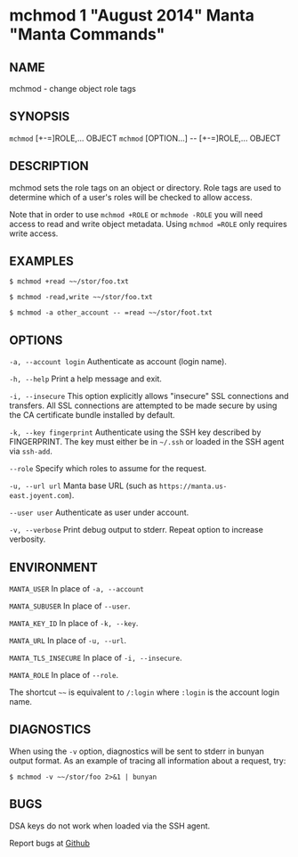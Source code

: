 mchmod 1 "August 2014" Manta "Manta Commands"
=======================================

NAME
----

mchmod - change object role tags

SYNOPSIS
--------

`mchmod` [+-=]ROLE,... OBJECT
`mchmod` [OPTION...] -- [+-=]ROLE,... OBJECT


DESCRIPTION
-----------

mchmod sets the role tags on an object or directory. Role tags are used to
determine which of a user's roles will be checked to allow access.

Note that in order to use `mchmod +ROLE` or `mchmode -ROLE` you will need access
to read and write object metadata. Using `mchmod =ROLE` only requires write
access.

EXAMPLES
--------

    $ mchmod +read ~~/stor/foo.txt

    $ mchmod -read,write ~~/stor/foo.txt

    $ mchmod -a other_account -- =read ~~/stor/foot.txt


OPTIONS
-------

`-a, --account login`
  Authenticate as account (login name).

`-h, --help`
  Print a help message and exit.

`-i, --insecure`
  This option explicitly allows "insecure" SSL connections and transfers.  All
  SSL connections are attempted to be made secure by using the CA certificate
  bundle installed by default.

`-k, --key fingerprint`
  Authenticate using the SSH key described by FINGERPRINT.  The key must
  either be in `~/.ssh` or loaded in the SSH agent via `ssh-add`.

`--role`
  Specify which roles to assume for the request.

`-u, --url url`
  Manta base URL (such as `https://manta.us-east.joyent.com`).

`--user user`
  Authenticate as user under account.

`-v, --verbose`
  Print debug output to stderr.  Repeat option to increase verbosity.

ENVIRONMENT
-----------

`MANTA_USER`
  In place of `-a, --account`

`MANTA_SUBUSER`
  In place of `--user`.

`MANTA_KEY_ID`
  In place of `-k, --key`.

`MANTA_URL`
  In place of `-u, --url`.

`MANTA_TLS_INSECURE`
  In place of `-i, --insecure`.

`MANTA_ROLE`
  In place of `--role`.

The shortcut `~~` is equivalent to `/:login`
where `:login` is the account login name.

DIAGNOSTICS
-----------

When using the `-v` option, diagnostics will be sent to stderr in bunyan
output format.  As an example of tracing all information about a request,
try:

    $ mchmod -v ~~/stor/foo 2>&1 | bunyan

BUGS
----

DSA keys do not work when loaded via the SSH agent.

Report bugs at [Github](https://github.com/joyent/node-manta/issues)
